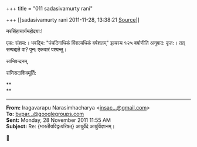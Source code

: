 +++
title = "011 sadasivamurty rani"

+++
[[sadasivamurty rani	2011-11-28, 13:38:21 [Source](https://groups.google.com/g/bvparishat/c/hAUQNib00zw)]]



नरसिंहाचार्यमहोदया:!

एक: संशय:। भवद्भि: "पंचदिनाधिकं विंशत्यधिकं वर्षशतम्" इत्यस्य १२५ वर्षाणीति अनुवाद: कृत:। तत् सम्पद्यते वा? पुन: एकवारं पश्यन्तु।

साभिवन्दनम्,

राणिसदाशिवमूर्ति:  



**  
**

  

------------------------------------------------------------------------

**From:** Iragavarapu Narasimhacharya \<[insac...@gmail.com]()\>  
**To:** [bvpar...@googlegroups.com]()  
**Sent:** Monday, 28 November 2011 11:55 AM  
**Subject:** Re: {भारतीयविद्वत्परिषत्} आयुर्वेदे आयुर्विज्ञानम्।  



